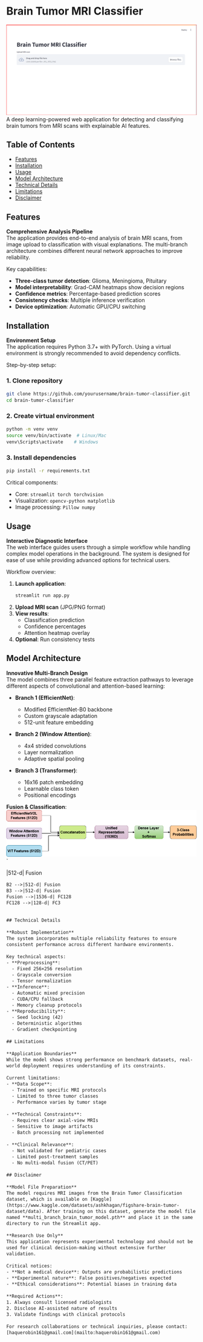 # Brain Tumor MRI Classifier

![Brain Tumor Classification Demo](https://raw.githubusercontent.com/Robin-2023/brain-tumor-mri-classifier/main/assets/header.png)
A deep learning-powered web application for detecting and classifying brain tumors from MRI scans with explainable AI features.

## Table of Contents
- [Features](#features)
- [Installation](#installation)
- [Usage](#usage)
- [Model Architecture](#model-architecture)
- [Technical Details](#technical-details)
- [Limitations](#limitations)
- [Disclaimer](#disclaimer)

## Features

**Comprehensive Analysis Pipeline**  
The application provides end-to-end analysis of brain MRI scans, from image upload to classification with visual explanations. The multi-branch architecture combines different neural network approaches to improve reliability.

Key capabilities:
- **Three-class tumor detection**: Glioma, Meningioma, Pituitary
- **Model interpretability**: Grad-CAM heatmaps show decision regions
- **Confidence metrics**: Percentage-based prediction scores
- **Consistency checks**: Multiple inference verification
- **Device optimization**: Automatic GPU/CPU switching

## Installation

**Environment Setup**  
The application requires Python 3.7+ with PyTorch. Using a virtual environment is strongly recommended to avoid dependency conflicts.

Step-by-step setup:

### 1. Clone repository
```bash
git clone https://github.com/yourusername/brain-tumor-classifier.git
cd brain-tumor-classifier
```
### 2. Create virtual environment
```bash
python -m venv venv
source venv/bin/activate  # Linux/Mac
venv\Scripts\activate    # Windows
```
### 3. Install dependencies
```bash
pip install -r requirements.txt
```
Critical components:
- Core: `streamlit torch torchvision`
- Visualization: `opencv-python matplotlib`
- Image processing: `Pillow numpy`

## Usage

**Interactive Diagnostic Interface**  
The web interface guides users through a simple workflow while handling complex model operations in the background. The system is designed for ease of use while providing advanced options for technical users.

Workflow overview:
1. **Launch application**:
   ```bash
   streamlit run app.py
   ```
2. **Upload MRI scan** (JPG/PNG format)
3. **View results**:
   - Classification prediction
   - Confidence percentages
   - Attention heatmap overlay
4. **Optional**: Run consistency tests

## Model Architecture

**Innovative Multi-Branch Design**  
The model combines three parallel feature extraction pathways to leverage different aspects of convolutional and attention-based learning:

- **Branch 1 (EfficientNet)**:
  - Modified EfficientNet-B0 backbone
  - Custom grayscale adaptation
  - 512-unit feature embedding

- **Branch 2 (Window Attention)**:
  - 4x4 strided convolutions
  - Layer normalization
  - Adaptive spatial pooling

- **Branch 3 (Transformer)**:
  - 16x16 patch embedding
  - Learnable class token
  - Positional encodings

**Fusion & Classification**:
![Brain Tumor Classification Demo](https://raw.githubusercontent.com/Robin-2023/brain-tumor-mri-classifier/main/assets/feature.png)
`
<!-- ``mermaid

graph LR
    B1 -->|512-d| Fusion
    B2 -->|512-d| Fusion
    B3 -->|512-d| Fusion
    Fusion -->|1536-d| FC128
    FC128 -->|128-d| FC3
``` -->

## Technical Details

**Robust Implementation**  
The system incorporates multiple reliability features to ensure consistent performance across different hardware environments.

Key technical aspects:
- **Preprocessing**:
  - Fixed 256×256 resolution
  - Grayscale conversion
  - Tensor normalization
- **Inference**:
  - Automatic mixed precision
  - CUDA/CPU fallback
  - Memory cleanup protocols
- **Reproducibility**:
  - Seed locking (42)
  - Deterministic algorithms
  - Gradient checkpointing

## Limitations

**Application Boundaries**  
While the model shows strong performance on benchmark datasets, real-world deployment requires understanding of its constraints.

Current limitations:
- **Data Scope**:
  - Trained on specific MRI protocols
  - Limited to three tumor classes
  - Performance varies by tumor stage

- **Technical Constraints**:
  - Requires clear axial-view MRIs
  - Sensitive to image artifacts
  - Batch processing not implemented

- **Clinical Relevance**:
  - Not validated for pediatric cases
  - Limited post-treatment samples
  - No multi-modal fusion (CT/PET)

## Disclaimer

**Model File Preparation**  
The model requires MRI images from the Brain Tumor Classification dataset, which is available on [Kaggle](https://www.kaggle.com/datasets/ashkhagan/figshare-brain-tumor-dataset/data). After training on this dataset, generate the model file named **multi_branch_brain_tumor_model.pth** and place it in the same directory to run the Streamlit app.

**Research Use Only**  
This application represents experimental technology and should not be used for clinical decision-making without extensive further validation.

Critical notices:
- **Not a medical device**: Outputs are probabilistic predictions
- **Experimental nature**: False positives/negatives expected
- **Ethical considerations**: Potential biases in training data

**Required Actions**:
1. Always consult licensed radiologists
2. Disclose AI-assisted nature of results
3. Validate findings with clinical protocols

For research collaborations or technical inquiries, please contact: [haquerobin161@gmail.com](mailto:haquerobin161@gmail.com)
